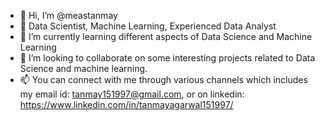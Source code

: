 - 👋 Hi, I’m @meastanmay
- 👀 Data Scientist, Machine Learning, Experienced Data Analyst
- 🌱 I’m currently learning different aspects of Data Science and Machine Learning
- 💞️ I’m looking to collaborate on some interesting projects related to Data Science and machine learning.
- 📫 You can connect with me through various channels which includes my email id: tanmay151997@gmail.com, or on linkedin: https://www.linkedin.com/in/tanmayagarwal151997/

<!---
meastanmay/meastanmay is a ✨ special ✨ repository because its `README.md` (this file) appears on your GitHub profile.
You can click the Preview link to take a look at your changes.
--->
